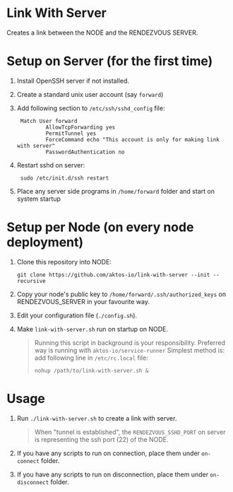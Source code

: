 # Link With Server

Creates a link between the NODE and the RENDEZVOUS SERVER.

# Setup on Server (for the first time)

1. Install OpenSSH server if not installed.
2. Create a standard unix user account (say `forward`)
3. Add following section to `/etc/ssh/sshd_config` file:

        Match User forward
                AllowTcpForwarding yes
                PermitTunnel yes
                ForceCommand echo "This account is only for making link with server"
                PasswordAuthentication no


4. Restart sshd on server:

        sudo /etc/init.d/ssh restart

5. Place any server side programs in `/home/forward` folder and start on system startup


# Setup per Node (on every node deployment)

1. Clone this repository into NODE: 

       git clone https://github.com/aktos-io/link-with-server --init --recursive 

2. Copy your node's public key to `/home/forward/.ssh/authorized_keys` on RENDEZVOUS_SERVER in your favourite way.
3. Edit your configuration file (`./config.sh`).
4. Make `link-with-server.sh` run on startup on NODE.

    > Running this script in background is your responsibility.
    > Preferred way is running with `aktos-io/service-runner`
    > Simplest method is: add following line in `/etc/rc.local` file:
    >
    >     nohup /path/to/link-with-server.sh &
    >
    
    
# Usage 

1. Run `./link-with-server.sh` to create a link with server. 

    > When "tunnel is established", the `RENDEZVOUS_SSHD_PORT` on server 
    > is representing the ssh port (22) of the NODE. 
    
2. If you have any scripts to run on connection, place them under `on-connect` folder. 
3. If you have any scripts to run on disconnection, place them under `on-disconnect` folder. 



